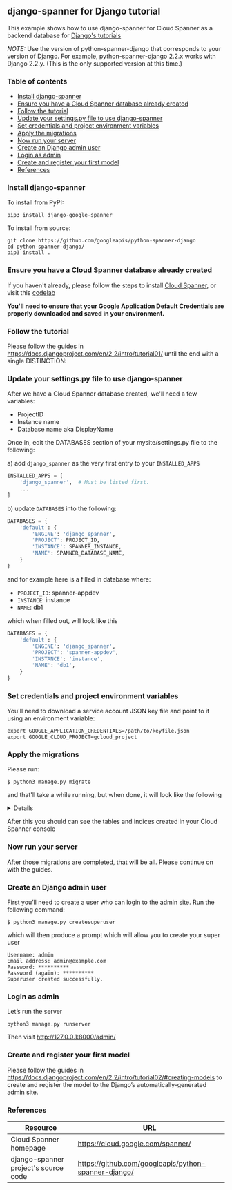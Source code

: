 ## django-spanner for Django tutorial

This example shows how to use django-spanner for Cloud Spanner as a backend database for [Django's tutorials](https://docs.djangoproject.com/en/2.2/intro/tutorial01/)

*NOTE:* Use the version of python-spanner-django that corresponds to your version of Django. For example, python-spanner-django 2.2.x works with Django 2.2.y. (This is the only supported version at this time.)

### Table of contents
- [Install django-spanner](#install-django-spanner)
- [Ensure you have a Cloud Spanner database already created](#ensure-you-have-a-cloud-spanner-database-already-created)
- [Follow the tutorial](#follow-the-tutorial)
- [Update your settings.py file to use django-spanner](#update-your-settings.py-file-to-use-django-spanner)
- [Set credentials and project environment variables](#Set-credentials-and-project-environment-variables)
- [Apply the migrations](#apply-the-migrations)
- [Now run your server](#now-run-your-server)
- [Create an Django admin user](#create-an-django-admin-user)
- [Login as admin](#login-as-admin)
- [Create and register your first model](#create-and-register-your-first-model)
- [References](#references)

### Install django-spanner
To install from PyPI:
```shell
pip3 install django-google-spanner
```
To install from source:
```shell
git clone https://github.com/googleapis/python-spanner-django
cd python-spanner-django/
pip3 install .
```

### Ensure you have a Cloud Spanner database already created
If you haven't already, please follow the steps to install [Cloud Spanner](https://cloud.google.com/spanner/docs/getting-started/set-up),
or visit this [codelab](https://opencensus.io/codelabs/spanner/#0)

**You'll need to ensure that your Google Application Default Credentials are properly downloaded and saved in your environment.**

### Follow the tutorial
Please follow the guides in https://docs.djangoproject.com/en/2.2/intro/tutorial01/ until the end with a single DISTINCTION:

### Update your settings.py file to use django-spanner
After we have a Cloud Spanner database created, we'll need a few variables:
* ProjectID
* Instance name
* Database name aka DisplayName

Once in, edit the DATABASES section of your mysite/settings.py file to the following:

a) add `django_spanner` as the very first entry to your `INSTALLED_APPS`
```python
INSTALLED_APPS = [
    'django_spanner',  # Must be listed first.
    ...
]
```

b) update `DATABASES` into the following:
```python
DATABASES = {
    'default': {
        'ENGINE': 'django_spanner',
        'PROJECT': PROJECT_ID,
        'INSTANCE': SPANNER_INSTANCE,
        'NAME': SPANNER_DATABASE_NAME,
    }
}
```

and for example here is a filled in database where:

* `PROJECT_ID`: spanner-appdev
* `INSTANCE`: instance
* `NAME`: db1

which when filled out, will look like this

```python
DATABASES = {
    'default': {
        'ENGINE': 'django_spanner',
        'PROJECT': 'spanner-appdev',
        'INSTANCE': 'instance',
        'NAME': 'db1',
    }
}
```

### Set credentials and project environment variables
You'll need to download a service account JSON key file and point to it using an environment variable:
```shell
export GOOGLE_APPLICATION_CREDENTIALS=/path/to/keyfile.json
export GOOGLE_CLOUD_PROJECT=gcloud_project
```

### Apply the migrations
Please run:
```shell
$ python3 manage.py migrate
```

and that'll take a while running, but when done, it will look like the following

<details>

```shell
$ python3 manage.py migrate
Operations to perform:
  Apply all migrations: admin, auth, contenttypes, sessions
Running migrations:
  Applying contenttypes.0001_initial... OK
  Applying auth.0001_initial... OK
  Applying admin.0001_initial... OK
  Applying admin.0002_logentry_remove_auto_add... OK
  Applying admin.0003_logentry_add_action_flag_choices... OK
  Applying contenttypes.0002_remove_content_type_name... OK
  Applying auth.0002_alter_permission_name_max_length... OK
  Applying auth.0003_alter_user_email_max_length... OK
  Applying auth.0004_alter_user_username_opts... OK
  Applying auth.0005_alter_user_last_login_null... OK
  Applying auth.0006_require_contenttypes_0002... OK
  Applying auth.0007_alter_validators_add_error_messages... OK
  Applying auth.0008_alter_user_username_max_length... OK
  Applying auth.0009_alter_user_last_name_max_length... OK
  Applying auth.0010_alter_group_name_max_length... OK
  Applying auth.0011_update_proxy_permissions... OK
  Applying sessions.0001_initial... OK
```
</details>

After this you should can see the tables and indices created in your Cloud Spanner console

### Now run your server
After those migrations are completed, that will be all. Please continue on with the guides.

### Create an Django admin user
First you’ll need to create a user who can login to the admin site. Run the following command:

```shell
$ python3 manage.py createsuperuser
```
which will then produce a prompt which will allow you to create your super user
```shell
Username: admin
Email address: admin@example.com
Password: **********
Password (again): **********
Superuser created successfully.
```

### Login as admin
Let’s run the server
```shell script
python3 manage.py runserver
```
Then visit http://127.0.0.1:8000/admin/

### Create and register your first model
Please follow the guides in https://docs.djangoproject.com/en/2.2/intro/tutorial02/#creating-models
to create and register the model to the Django’s automatically-generated admin site.


### References

Resource|URL
---|---
Cloud Spanner homepage|https://cloud.google.com/spanner/
django-spanner project's source code|https://github.com/googleapis/python-spanner-django/
